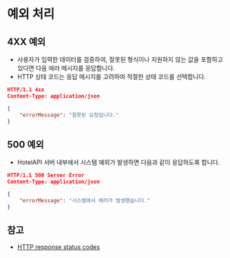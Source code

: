 # 예외 처리

## 4XX 예외

* 사용자가 입력한 데이터를 검증하여, 잘못된 형식이나 지원하지 않는 값을 포함하고 있다면 다음 에러 메시지를 응답합니다.
* HTTP 상태 코드는 응답 메시지를 고려하여 적절한 상태 코드를 선택합니다.

~~~json
HTTP/1.1 4xx
Content-Type: application/json

{
    "errorMessage": "잘못된 요청입니다."
}
~~~

## 500 예외

* HotelAPI 서버 내부에서 시스템 예외가 발생하면 다음과 같이 응답하도록 합니다.

~~~json
HTTP/1.1 500 Server Error
Content-Type: application/json

{
    "errorMessage": "시스템에서 에러가 발생했습니다."
}
~~~

## 참고

* [HTTP response status codes](https://developer.mozilla.org/ko/docs/Web/HTTP/Status)
